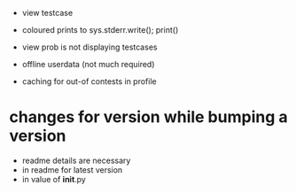 - view testcase
- coloured prints to sys.stderr.write(); print()
- view prob is not displaying testcases

- offline userdata (not much required)
- caching for out-of contests in profile


# changes for version while bumping a version
- readme details are necessary
- in readme for latest version
- in value of __init__.py

